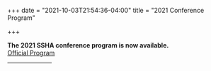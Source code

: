 +++
date = "2021-10-03T21:54:36-04:00"
title = "2021 Conference Program"

+++

**The 2021 SSHA conference program is now available.**  
<a href="/files/SSHA2021_Final_Program.pdf" target="_blank">Official Program</a>

<hr width="100"> 